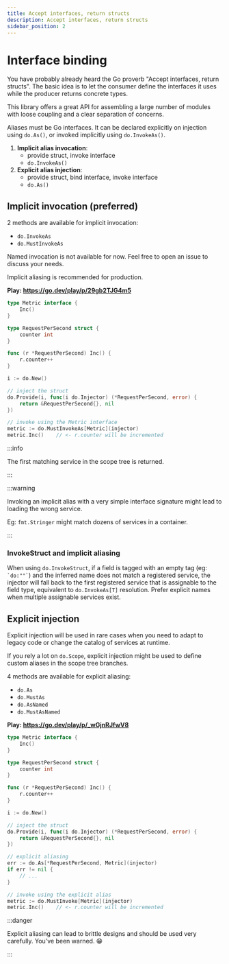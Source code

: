 ```yaml
---
title: Accept interfaces, return structs
description: Accept interfaces, return structs
sidebar_position: 2
---
```


# Interface binding

You have probably already heard the Go proverb "Accept interfaces, return structs". The basic idea is to let the consumer define the interfaces it uses while the producer returns concrete types.

This library offers a great API for assembling a large number of modules with loose coupling and a clear separation of concerns.

Aliases must be Go interfaces. It can be declared explicitly on injection using `do.As()`, or invoked implicitly using `do.InvokeAs()`.

1. **Implicit alias invocation**:
   - provide struct, invoke interface
   - `do.InvokeAs()`
2. **Explicit alias injection**:
   - provide struct, bind interface, invoke interface
   - `do.As()`

## Implicit invocation (preferred)

2 methods are available for implicit invocation:
- `do.InvokeAs`
- `do.MustInvokeAs`

Named invocation is not available for now. Feel free to open an issue to discuss your needs.

Implicit aliasing is recommended for production.

**Play: https://go.dev/play/p/29gb2TJG4m5**

```go
type Metric interface {
    Inc()
}

type RequestPerSecond struct {
    counter int
}

func (r *RequestPerSecond) Inc() {
    r.counter++
}

i := do.New()

// inject the struct
do.Provide(i, func(i do.Injector) (*RequestPerSecond, error) {
    return &RequestPerSecond{}, nil
})

// invoke using the Metric interface
metric := do.MustInvokeAs[Metric](injector)
metric.Inc()    // <- r.counter will be incremented
```

:::info

The first matching service in the scope tree is returned.

:::

:::warning

Invoking an implicit alias with a very simple interface signature might lead to loading the wrong service.

Eg: `fmt.Stringer` might match dozens of services in a container.

:::

### InvokeStruct and implicit aliasing

When using `do.InvokeStruct`, if a field is tagged with an empty tag (eg: `` `do:""` ``) and the inferred name does not match a registered service, the injector will fall back to the first registered service that is assignable to the field type, equivalent to `do.InvokeAs[T]` resolution. Prefer explicit names when multiple assignable services exist.

## Explicit injection

Explicit injection will be used in rare cases when you need to adapt to legacy code or change the catalog of services at runtime.

If you rely a lot on `do.Scope`, explicit injection might be used to define custom aliases in the scope tree branches.

4 methods are available for explicit aliasing:
- `do.As`
- `do.MustAs`
- `do.AsNamed`
- `do.MustAsNamed`

**Play: https://go.dev/play/p/_wGjnRJfwV8**

```go
type Metric interface {
    Inc()
}

type RequestPerSecond struct {
    counter int
}

func (r *RequestPerSecond) Inc() {
    r.counter++
}

i := do.New()

// inject the struct
do.Provide(i, func(i do.Injector) (*RequestPerSecond, error) {
    return &RequestPerSecond{}, nil
})

// explicit aliasing
err := do.As[*RequestPerSecond, Metric](injector)
if err != nil {
    // ...
}

// invoke using the explicit alias
metric := do.MustInvoke[Metric](injector)
metric.Inc()    // <- r.counter will be incremented
```

:::danger

Explicit aliasing can lead to brittle designs and should be used very carefully. You've been warned. 😁

:::
